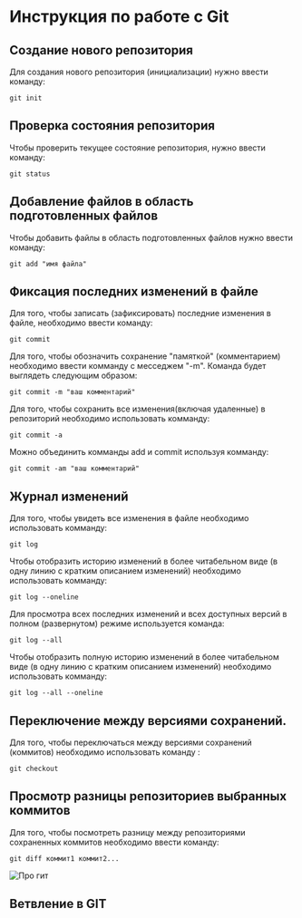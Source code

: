 # Инструкция по работе с Git

## Создание нового репозитория 
Для создания нового репозитория (инициализации) нужно ввести команду: 

    git init

## Проверка состояния репозитория 

Чтобы проверить текущее состояние репозитория, нужно ввести команду: 
   
    git status
## Добавление файлов в область подготовленных файлов

Чтобы добавить файлы в область подготовленных файлов нужно ввести команду: 
   
    git add "имя файла"

## Фиксация последних изменений в файле

Для того, чтобы записать (зафиксировать) последние изменения в файле, необходимо ввести команду: 

    git commit

Для того, чтобы обозначить сохранение "памяткой" (комментарием) необходимо ввести комманду с месседжем "-m". Команда будет выглядеть следующим образом:

    git commit -m "ваш комментарий"

Для того, чтобы сохранить все изменения(включая удаленные) в репозиторий необходимо использовать комманду:

    git commit -a 

Можно объединить комманды add и сommit используя комманду:

    git commit -am "ваш комментарий"

## Журнал изменений

Для того, чтобы увидеть все изменения в файле необходимо использовать комманду: 

    git log

Чтобы отобразить историю изменений в более читабельном виде (в одну линию с кратким описанием изменений) необходимо использовать комманду: 

    git log --oneline 

Для просмотра всех последних изменений и всех доступных версий в полном (развернутом) режиме используется команда: 

    git log --all

Чтобы отобразить полную историю изменений в более читабельном виде (в одну линию с кратким описанием изменений) необходимо использовать комманду:

    git log --all --oneline

## Переключение между версиями сохранений. 

Для того, чтобы переключаться между версиями сохранений (коммитов) необходимо использовать команду : 

    git checkout

## Просмотр разницы репозиториев выбранных коммитов 

Для того, чтобы посмотреть разницу между репозиториями сохраненных коммитов необходимо ввести команду: 

    git diff коммит1 коммит2...


![Про гит](merge.png)


## Ветвление в GIT